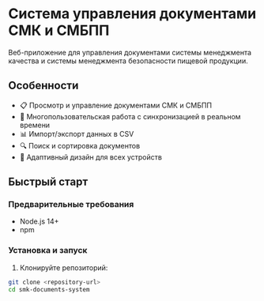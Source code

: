 # Система управления документами СМК и СМБПП

Веб-приложение для управления документами системы менеджмента качества и системы менеджмента безопасности пищевой продукции.

## Особенности

- 📋 Просмотр и управление документами СМК и СМБПП
- 👥 Многопользовательская работа с синхронизацией в реальном времени
- 📊 Импорт/экспорт данных в CSV
- 🔍 Поиск и сортировка документов
- 📱 Адаптивный дизайн для всех устройств

## Быстрый старт

### Предварительные требования
- Node.js 14+ 
- npm

### Установка и запуск

1. Клонируйте репозиторий:
```bash
git clone <repository-url>
cd smk-documents-system